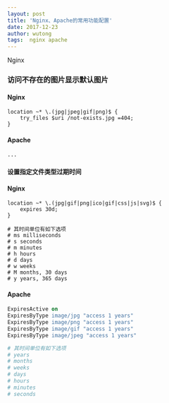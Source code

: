 ```yaml
---
layout: post
title: 'Nginx、Apache的常用功能配置'
date: 2017-12-23
author: wutong
tags:  nginx apache
---
```



Nginx

### 访问不存在的图片显示默认图片

#### Nginx
```nginx
location ~* \.(jpg|jpeg|gif|png)$ {
    try_files $uri /not-exists.jpg =404;
}
```
#### Apache
```apache
...
```

#### 设置指定文件类型过期时间

#### Nginx
```nginx
location ~* \.(jpg|gif|png|ico|gif|css|js|svg)$ {
    expires 30d;
}

# 其时间单位有如下选项
# ms milliseconds
# s	seconds
# m	minutes
# h	hours
# d	days
# w	weeks
# M	months, 30 days
# y	years, 365 days
```

#### Apache
```apache
ExpiresActive on
ExpiresByType image/jpg "access 1 years"
ExpiresByType image/png "access 1 years"
ExpiresByType image/gif "access 1 years"
ExpiresByType image/jpeg "access 1 years"

# 其时间单位有如下选项
# years
# months
# weeks
# days
# hours
# minutes
# seconds
```
